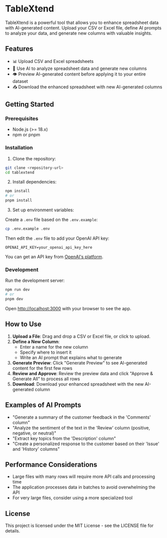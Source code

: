 # TableXtend

TableXtend is a powerful tool that allows you to enhance spreadsheet data with AI-generated content. Upload your CSV or Excel file, define AI prompts to analyze your data, and generate new columns with valuable insights.

## Features

- 📊 Upload CSV and Excel spreadsheets
- 🤖 Use AI to analyze spreadsheet data and generate new columns
- 👁️ Preview AI-generated content before applying it to your entire dataset
- 📥 Download the enhanced spreadsheet with new AI-generated columns

## Getting Started

### Prerequisites

- Node.js (>= 18.x)
- npm or pnpm

### Installation

1. Clone the repository:

```bash
git clone <repository-url>
cd tablextend
```

2. Install dependencies:

```bash
npm install
# or
pnpm install
```

3. Set up environment variables:

Create a `.env` file based on the `.env.example`:

```bash
cp .env.example .env
```

Then edit the `.env` file to add your OpenAI API key:

```
OPENAI_API_KEY=your_openai_api_key_here
```

You can get an API key from [OpenAI's platform](https://platform.openai.com/api-keys).

### Development

Run the development server:

```bash
npm run dev
# or
pnpm dev
```

Open [http://localhost:3000](http://localhost:3000) with your browser to see the app.

## How to Use

1. **Upload a File**: Drag and drop a CSV or Excel file, or click to upload.
2. **Define a New Column**: 
   - Enter a name for the new column
   - Specify where to insert it
   - Write an AI prompt that explains what to generate
3. **Generate Preview**: Click "Generate Preview" to see AI-generated content for the first few rows
4. **Review and Approve**: Review the preview data and click "Approve & Generate All" to process all rows
5. **Download**: Download your enhanced spreadsheet with the new AI-generated column

## Examples of AI Prompts

- "Generate a summary of the customer feedback in the 'Comments' column"
- "Analyze the sentiment of the text in the 'Review' column (positive, negative, or neutral)"
- "Extract key topics from the 'Description' column"
- "Create a personalized response to the customer based on their 'Issue' and 'History' columns"

## Performance Considerations

- Large files with many rows will require more API calls and processing time
- The application processes data in batches to avoid overwhelming the API
- For very large files, consider using a more specialized tool

## License

This project is licensed under the MIT License - see the LICENSE file for details.
